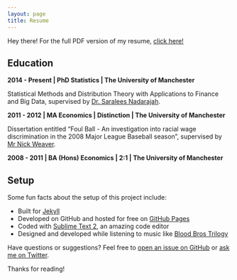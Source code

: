 ```yaml
---
layout: page
title: Resume
---
```


<p class="message">
  Hey there! For the full PDF version of my resume, <a href="/cv.pdf">click here!</a>
</p>

## Education
<p><b>2014 - Present | PhD Statistics | The University of Manchester</b></p>
Statistical Methods and Distribution Theory with Applications to Finance and Big Data, supervised by <a href="http://www.maths.manchester.ac.uk/~saralees/">Dr. Saralees Nadarajah</a>.

<p><b>2011 - 2012 | MA Economics | Distinction | The University of Manchester</b></p>
Dissertation entitled “Foul Ball - An investigation into racial wage discrimination in the 2008 Major League Baseball season”, supervised by <a href="http://www.manchester.ac.uk/research/nicholas.j.weaver/">Mr Nick Weaver</a>.

<p><b>2008 - 2011 | BA (Hons) Economics | 2:1 | The University of Manchester</b></p>


## Setup

Some fun facts about the setup of this project include:

* Built for [Jekyll](http://jekyllrb.com)
* Developed on GitHub and hosted for free on [GitHub Pages](https://pages.github.com)
* Coded with [Sublime Text 2](http://sublimetext.com), an amazing code editor
* Designed and developed while listening to music like [Blood Bros Trilogy](https://soundcloud.com/maddecent/sets/blood-bros-series)

Have questions or suggestions? Feel free to [open an issue on GitHub](https://github.com/poole/poole/issues/new) or [ask me on Twitter](https://twitter.com/mdo).

Thanks for reading!
